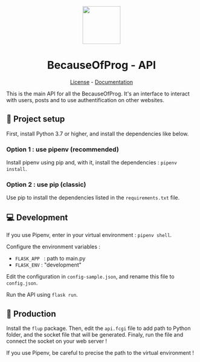 <div align="center">
    <img src="https://cdn.becauseofprog.fr/logos/bop-transparent.png" width="100" />
    <h1>BecauseOfProg - API</h1>
    <a href="https://git.becauseofprog.fr/bop/api/src/branch/master/LICENSE">License</a> - <a href="https://github.com/BecauseOfProg/api-docs">Documentation</a>
</div>

This is the main API for all the BecauseOfProg. It's an interface to interact with users, posts and to use authentification on other websites.

## 🔧 Project setup

First, install Python 3.7 or higher, and install the dependencies like below.

### Option 1 : use pipenv (recommended)

Install pipenv using pip and, with it, install the dependencies : `pipenv install`.

### Option 2 : use pip (classic)

Use pip to install the dependencies listed in the `requirements.txt` file.

## 💻 Development

If you use Pipenv, enter in your virtual environment : `pipenv shell`.

Configure the environment variables :
* `FLASK_APP ` : path to main.py
* `FLASK_ENV` : "development"

Edit the configuration in `config-sample.json`, and rename this file to `config.json`.

Run the API using `flask run`.

## 🚀 Production

Install the `flup` package. Then, edit the `api.fcgi` file to add path to Python folder, and the socket file that will be generated. Finaly, run the file and connect the socket on your web server !

If you use Pipenv, be careful to precise the path to the virtual environment !